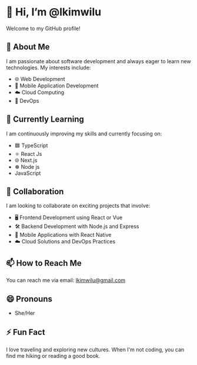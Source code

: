 # 👋 Hi, I’m @lkimwilu

Welcome to my GitHub profile!

## 👀 About Me

I am passionate about software development and always eager to learn new technologies. My interests include:

- 🌐 Web Development
- 📱 Mobile Application Development
- ☁️ Cloud Computing
- 🚀 DevOps

## 🌱 Currently Learning

I am continuously improving my skills and currently focusing on:

- 🟦 TypeScript
- ⚛️ React Js
- 🌐 Next.js
- ☸️ Node js
- JavaScript 

## 💞️ Collaboration

I am looking to collaborate on exciting projects that involve:

- 🖥️ Frontend Development using React or Vue
- 🛠️ Backend Development with Node.js and Express
- 📱 Mobile Applications with React Native
- ☁️ Cloud Solutions and DevOps Practices

## 📫 How to Reach Me

You can reach me via email: [lkimwilu@gmail.com](mailto:lkimwilu@gmail.com)

## 😄 Pronouns

- She/Her

## ⚡ Fun Fact

I love traveling and exploring new cultures. When I'm not coding, you can find me hiking or reading a good book.

<!---
lkimwilu/lkimwilu is a ✨ special ✨ repository because its `README.md` (this file) appears on your GitHub profile.
You can click the Preview link to take a look at your changes.
--->
